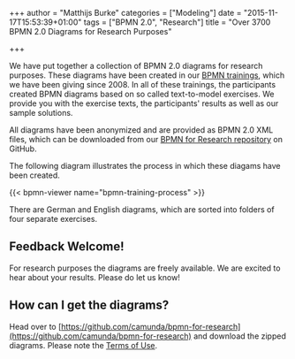+++
author = "Matthijs Burke"
categories = ["Modeling"]
date = "2015-11-17T15:53:39+01:00"
tags = ["BPMN 2.0", "Research"]
title = "Over 3700 BPMN 2.0 Diagrams for Research Purposes"

+++

We have put together a collection of BPMN 2.0 diagrams for research purposes. These diagrams have been created in our [BPMN trainings](http://camunda.com/bpmn/training/), which we have been giving since 2008. In all of these trainings, the participants created BPMN diagrams based on so called text-to-model exercises. We provide you with the exercise texts, the participants' results as well as our sample solutions.

All diagrams have been anonymized and are provided as BPMN 2.0 XML files, which can be downloaded from our [BPMN for Research repository](https://github.com/camunda/bpmn-for-research) on GitHub. 

The following diagram illustrates the process in which these diagams have been created.

{{< bpmn-viewer name="bpmn-training-process" >}}

There are German and English diagrams, which are sorted into folders of four separate exercises.

## Feedback Welcome!

For research purposes the diagrams are freely available. We are excited to hear about your results. Please do let us know!

## How can I get the diagrams?

Head over to [https://github.com/camunda/bpmn-for-research](https://github.com/camunda/bpmn-for-research) and download the zipped diagrams. Please note the [Terms of Use](https://github.com/camunda/bpmn-for-research#terms-of-use).

